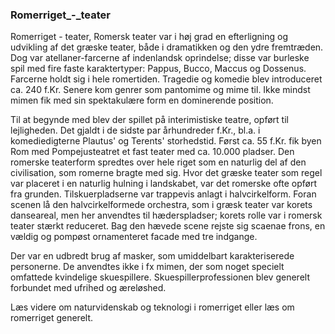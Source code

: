 ### Romerriget_-_teater


Romerriget - teater, Romersk teater var i høj grad en efterligning og udvikling af det græske teater, både i dramatikken og den ydre fremtræden. Dog var atellaner-farcerne af indenlandsk oprindelse; disse var burleske spil med fire faste karaktertyper: Pappus, Bucco, Maccus og Dossenus. Farcerne holdt sig i hele romertiden. Tragedie og komedie blev introduceret ca. 240 f.Kr. Senere kom genrer som pantomime og mime til. Ikke mindst mimen fik med sin spektakulære form en dominerende position.

Til at begynde med blev der spillet på interimistiske teatre, opført til lejligheden. Det gjaldt i de sidste par århundreder f.Kr., bl.a. i komediedigterne Plautus' og Terents' storhedstid. Først ca. 55 f.Kr. fik byen Rom med Pompejusteatret et fast teater med ca. 10.000 pladser. Den romerske teaterform spredtes over hele riget som en naturlig del af den civilisation, som romerne bragte med sig. Hvor det græske teater som regel var placeret i en naturlig hulning i landskabet, var det romerske ofte opført fra grunden. Tilskuerpladserne var trappevis anlagt i halvcirkelform. Foran scenen lå den halvcirkelformede orchestra, som i græsk teater var korets danseareal, men her anvendtes til hæderspladser; korets rolle var i romersk teater stærkt reduceret. Bag den hævede scene rejste sig scaenae frons, en vældig og pompøst ornamenteret facade med tre indgange.

Der var en udbredt brug af masker, som umiddelbart karakteriserede personerne. De anvendtes ikke i fx mimen, der som noget specielt omfattede kvindelige skuespillere. Skuespillerprofessionen blev generelt forbundet med ufrihed og æreløshed.

Læs videre om naturvidenskab og teknologi i romerriget eller læs om romerriget generelt.